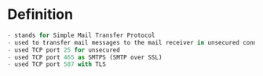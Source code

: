 
# Definition
```python
- stands for Simple Mail Transfer Protocol
- used to transfer mail messages to the mail receiver in unsecured connections
- used TCP port 25 for unsecured 
- used TCP port 465 as SMTPS (SMTP over SSL)
- used TCP port 587 with TLS
```































